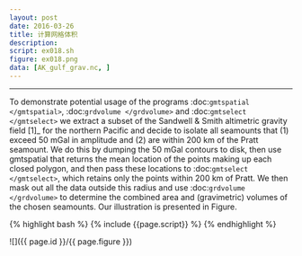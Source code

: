 ```yaml
---
layout: post
date: 2016-03-26
title: 计算网格体积
description:
script: ex018.sh
figure: ex018.png
data: [AK_gulf_grav.nc, ]
---
```


------------

To demonstrate potential usage of the programs
:doc:`gmtspatial </gmtspatial>`, :doc:`grdvolume </grdvolume>` and
:doc:`gmtselect </gmtselect>` we extract a subset of the
Sandwell & Smith altimetric gravity field [1]_ for the northern Pacific
and decide to isolate all seamounts that (1) exceed 50 mGal in amplitude
and (2) are within 200 km of the Pratt seamount. We do this by dumping
the 50 mGal contours to disk, then use gmtspatial that
returns the mean location of the points making up each closed polygon,
and then pass these locations to
:doc:`gmtselect </gmtselect>`, which retains only the
points within 200 km of Pratt. We then mask out all the data outside
this radius and use :doc:`grdvolume </grdvolume>` to
determine the combined area and (gravimetric) volumes of the chosen seamounts. Our
illustration is presented in Figure.

{% highlight bash %}
{% include {{page.script}} %}
{% endhighlight %}

![]({{ page.id }}/{{ page.figure }})
